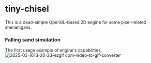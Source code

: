 # tiny-chisel
This is a dead-simple OpenGL-based 2D engine for some pixel-related shenanigans.

### Falling sand simulation
The first usage example of engine's capabilities.
![2025-03-1613-20-23-ezgif com-video-to-gif-converter](https://github.com/user-attachments/assets/7bd6a5b2-678b-45bc-b79f-8b519be84f7c)
